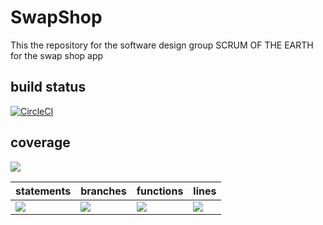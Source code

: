 # SwapShop
This the repository for the software design group SCRUM OF THE EARTH for the swap shop app

## build status 
[![CircleCI](https://dl.circleci.com/status-badge/img/gh/SCRUM-OF-THE-EARTH/SwapShop/tree/main.svg?style=svg)](https://dl.circleci.com/status-badge/redirect/gh/SCRUM-OF-THE-EARTH/SwapShop/tree/main)

## coverage
![](https://img.shields.io/badge/Coverage-94%25-83A603.svg?prefix=$coverage$)

| statements  |  branches |  functions |  lines  |
|---|---|---|---|
| ![](https://img.shields.io/badge/Coverage-96%25-83A603.svg?prefix=$statements$)  | ![](https://img.shields.io/badge/Coverage-89%25-83A603.svg?prefix=$branches$)  | ![](https://img.shields.io/badge/Coverage-94%25-83A603.svg?prefix=$functions$) | ![](https://img.shields.io/badge/Coverage-96%25-83A603.svg?prefix=$lines$) |